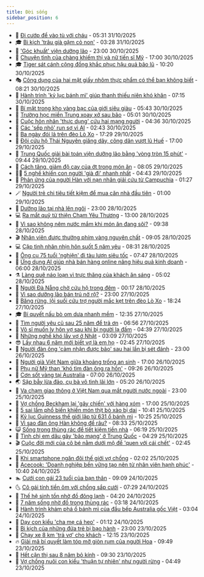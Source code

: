 ```yaml
---
title: Đời sống
sidebar_position: 6
---
```


<!-- vnexpress-doi-song:START -->
- 🚀 [Đi cướp để vào tù với cháu](https://vnexpress.net/di-cuop-de-vao-tu-voi-chau-4958255.html) - 05:31 31/10/2025
- 🎓 [Bi kịch &#39;trâu già gặm cỏ non&#39;](https://vnexpress.net/bi-kich-trau-gia-gam-co-non-4956678.html) - 03:28 31/10/2025
- 🚦 [&#39;Góc khuất&#39; viện dưỡng lão](https://vnexpress.net/goc-khuat-vien-duong-lao-4954114.html) - 23:00 30/10/2025
- 🦣 [Chuyện tình của chàng khiếm thị và nữ tiến sĩ Mỹ](https://vnexpress.net/chuyen-tinh-cua-chang-khiem-thi-va-nu-tien-si-my-4957762.html) - 17:00 30/10/2025
- 🎓 [Tiger sát cánh cộng đồng khắc phục hậu quả bão lũ](https://vnexpress.net/tiger-sat-canh-cong-dong-khac-phuc-hau-qua-bao-lu-4957868.html) - 10:20 30/10/2025
- 🎭 [Công dụng của hai mặt giấy nhôm thực phẩm có thể bạn không biết](https://vnexpress.net/cong-dung-cua-hai-mat-giay-nhom-thuc-pham-co-the-ban-khong-biet-4957576.html) - 08:21 30/10/2025
- 🦅 [Hành trình &#39;kỷ lục bánh mì&#39; giúp thanh thiếu niên khó khăn](https://vnexpress.net/hanh-trinh-ky-luc-banh-mi-giup-thanh-thieu-nien-kho-khan-4957806.html) - 07:15 30/10/2025
- 🎃 [Bí mật trong kho vàng bạc của giới siêu giàu](https://vnexpress.net/bi-mat-trong-kho-vang-bac-cua-gioi-sieu-giau-4957776.html) - 05:43 30/10/2025
- 💪 [Trường học miền Trung xoay xở sau bão](https://vnexpress.net/truong-hoc-mien-trung-xoay-xo-sau-bao-4957742.html) - 05:01 30/10/2025
- 🐻 [Cuộc hôn nhân &#39;thực dụng&#39; cứu hai mạng người](https://vnexpress.net/cuoc-hon-nhan-thuc-dung-cuu-hai-mang-nguoi-4957606.html) - 04:36 30/10/2025
- 🧠 [Các &#39;sếp nhỏ&#39; run sợ vì AI](https://vnexpress.net/cac-sep-nho-run-so-vi-ai-4957577.html) - 02:43 30/10/2025
- 🐘 [Ba ngày đói lả trên đèo Lò Xo](https://vnexpress.net/ba-ngay-doi-la-tren-deo-lo-xo-4957500.html) - 17:29 29/10/2025
- 👹 [Đội cứu hộ Thái Nguyên giăng dây, cõng dân vượt lũ Huế](https://vnexpress.net/doi-cuu-ho-thai-nguyen-giang-day-cong-dan-vuot-lu-hue-4957535.html) - 17:00 29/10/2025
- 💂 [Trung Quốc giải bài toán viện dưỡng lão bằng &#39;vòng tròn 15 phút&#39;](https://vnexpress.net/trung-quoc-giai-bai-toan-vien-duong-lao-bang-vong-tron-15-phut-4942681.html) - 09:44 29/10/2025
- 🦍 [Cách tăng, giảm độ cay của ớt trong món ăn](https://vnexpress.net/cach-tang-giam-do-cay-cua-ot-trong-mon-an-4957370.html) - 08:05 29/10/2025
- 🧑‍🏫 [5 nghề khiến con người &#39;già đi&#39; nhanh nhất](https://vnexpress.net/5-nghe-khien-con-nguoi-gia-di-nhanh-nhat-4957306.html) - 04:43 29/10/2025
- 🧰 [Phản ứng của người Hàn với nạn nhân giải cứu từ Campuchia](https://vnexpress.net/phan-ung-cua-nguoi-han-voi-nan-nhan-giai-cuu-tu-campuchia-4956986.html) - 01:27 29/10/2025
- 🪄 [Người trẻ chi tiêu tiết kiệm để mua căn nhà đầu tiên](https://vnexpress.net/nguoi-tre-chi-tieu-tiet-kiem-de-mua-can-nha-dau-tien-4956607.html) - 01:00 29/10/2025
- 🐲 [Dưỡng lão tại nhà lên ngôi](https://vnexpress.net/duong-lao-tai-nha-len-ngoi-4942761.html) - 23:00 28/10/2025
- 💻 [Ra mắt quỹ từ thiện Chạm Yêu Thương](https://vnexpress.net/ra-mat-quy-tu-thien-cham-yeu-thuong-4956989.html) - 13:00 28/10/2025
- 🐘 [Vì sao không nêm nước mắm khi món ăn đang sôi?](https://vnexpress.net/vi-sao-khong-nem-nuoc-mam-khi-mon-an-dang-soi-4956890.html) - 09:38 28/10/2025
- 🎬 [Nhân viên được thưởng phím vàng nguyên chất](https://vnexpress.net/nhan-vien-duoc-thuong-phim-vang-nguyen-chat-4956772.html) - 09:05 28/10/2025
- 💻 [Cặp tình nhân nhịn hôn suốt 5 năm yêu](https://vnexpress.net/cap-tinh-nhan-nhin-hon-suot-5-nam-yeu-4956132.html) - 08:31 28/10/2025
- 🧰 [Ông cụ 75 tuổi &#39;nghiện&#39; đi tàu lượn siêu tốc](https://vnexpress.net/ong-cu-75-tuoi-nghien-di-tau-luon-sieu-toc-4956669.html) - 07:47 28/10/2025
- 🫣 [Ứng dụng AI giúp nhà bán hàng online nâng hiệu quả kinh doanh](https://vnexpress.net/ung-dung-ai-giup-nha-ban-hang-online-nang-hieu-qua-kinh-doanh-4956681.html) - 06:00 28/10/2025
- ⚗️ [Làng quê náo loạn vì trực thăng của khách ăn sáng](https://vnexpress.net/lang-que-nao-loan-vi-truc-thang-cua-khach-an-sang-4956701.html) - 05:02 28/10/2025
- 🌊 [Người Đà Nẵng chờ cứu hộ trong đêm](https://vnexpress.net/nguoi-da-nang-cho-cuu-ho-trong-dem-4956531.html) - 00:17 28/10/2025
- 💃 [Vì sao dưỡng lão bán trú nở rộ?](https://vnexpress.net/vi-sao-duong-lao-ban-tru-no-ro-4944464.html) - 23:00 27/10/2025
- 🦆 [Băng rừng, lội suối cứu trợ người mắc kẹt trên đèo Lò Xo](https://vnexpress.net/bang-rung-loi-suoi-cuu-tro-nguoi-mac-ket-tren-deo-lo-xo-4956522.html) - 18:24 27/10/2025
- 🎓 [Bí quyết nấu bò om dưa nhanh mềm](https://vnexpress.net/doi-song-cooking-bi-quyet-nau-bo-om-dua-nhanh-mem-4956455.html) - 12:35 27/10/2025
- 💪 [Tìm người yêu cũ sau 25 năm để trả ơn](https://vnexpress.net/tim-nguoi-yeu-cu-sau-25-nam-de-tra-on-4956237.html) - 06:56 27/10/2025
- 🤔 [Võ sĩ muốn ly hôn vợ sau khi bị người lạ đấm](https://vnexpress.net/vo-si-muon-ly-hon-vo-sau-khi-bi-nguoi-la-dam-4956158.html) - 04:39 27/10/2025
- 🧰 [Những nghề khó lấy vợ ở Nhật](https://vnexpress.net/nhung-nghe-kho-lay-vo-o-nhat-4955254.html) - 03:09 27/10/2025
- 😎 [Lấy nhau 6 năm mới biết vợ là em họ](https://vnexpress.net/lay-nhau-6-nam-moi-biet-vo-la-em-ho-4956114.html) - 02:45 27/10/2025
- 🌮 [Người đàn ông &#39;cảm nhận được bão&#39; sau hai lần bị sét đánh](https://vnexpress.net/nguoi-dan-ong-cam-nhan-duoc-bao-sau-hai-lan-bi-set-danh-4955975.html) - 23:00 26/10/2025
- 🧠 [Người già Việt Nam giữa khoảng trống an sinh](https://vnexpress.net/nguoi-gia-viet-nam-giua-khoang-trong-an-sinh-4955027.html) - 17:00 26/10/2025
- 🎡 [Phụ nữ Mỹ than &#39;khó tìm đàn ông ra hồn&#39;](https://vnexpress.net/phu-nu-my-than-kho-tim-dan-ong-ra-hon-4954116.html) - 09:26 26/10/2025
- 🎡 [Cơn sốt vàng tại Australia](https://vnexpress.net/con-sot-vang-tai-australia-4955893.html) - 07:00 26/10/2025
- 🌏 [Sập bẫy lừa đảo, cụ bà vô tình lãi lớn](https://vnexpress.net/sap-bay-lua-dao-cu-ba-vo-tinh-lai-lon-4955900.html) - 05:20 26/10/2025
- 🐻 [Va chạm giao thông ở Việt Nam qua mắt người nước ngoài](https://vnexpress.net/va-cham-giao-thong-o-viet-nam-qua-mat-nguoi-nuoc-ngoai-4955029.html) - 23:00 25/10/2025
- 💂 [Vợ chồng Beckham lại &#39;gây chiến&#39; với hàng xóm](https://vnexpress.net/vo-chong-beckham-lai-gay-chien-voi-hang-xom-4955745.html) - 17:00 25/10/2025
- 🥸 [5 sai lầm phổ biến khiến món thịt bò xào bị dai](https://vnexpress.net/5-sai-lam-pho-bien-khien-mon-thit-bo-xao-bi-dai-4955778.html) - 10:41 25/10/2025
- 🌋 [Kỷ lục Guinness thế giới lập từ 631 ổ bánh mì](https://vnexpress.net/ky-luc-guinness-the-gioi-lap-tu-631-o-banh-mi-4955756.html) - 10:25 25/10/2025
- 🦩 [Vì sao đàn ông Hàn không để râu?](https://vnexpress.net/vi-sao-dan-ong-han-khong-de-rau-4955729.html) - 08:33 25/10/2025
- 😺 [Sống trong thùng rác để tiết kiệm tiền nhà](https://vnexpress.net/song-trong-thung-rac-de-tiet-kiem-tien-nha-4955537.html) - 06:19 25/10/2025
- 🐻 [Tình chị em dâu gây &#39;bão mạng&#39; ở Trung Quốc](https://vnexpress.net/tinh-chi-em-dau-gay-bao-mang-o-trung-quoc-4955487.html) - 04:29 25/10/2025
- 🎬 [Cuộc đời mới của cô bé nằm dưới mộ để &#39;quen với cái chết&#39;](https://vnexpress.net/cuoc-doi-moi-cua-co-be-nam-duoi-mo-de-quen-voi-cai-chet-4955577.html) - 02:45 25/10/2025
- 🎊 [Khi smartphone ngăn đôi thế giới vợ chồng](https://vnexpress.net/khi-smartphone-ngan-doi-the-gioi-vo-chong-4953884.html) - 02:02 25/10/2025
- 💄 [Acecook: &#39;Doanh nghiệp bền vững tạo nên từ nhân viên hạnh phúc&#39;](https://vnexpress.net/acecook-doanh-nghiep-ben-vung-tao-nen-tu-nhan-vien-hanh-phuc-4955473.html) - 10:40 24/10/2025
- 🏊 [Cưới con gái 23 tuổi của bạn thân](https://vnexpress.net/cuoi-con-gai-23-tuoi-cua-ban-than-4955418.html) - 09:09 24/10/2025
- 🌜 [Cô gái tính tiền ôm với chồng sắp cưới](https://vnexpress.net/co-gai-tinh-tien-om-voi-chong-sap-cuoi-4955265.html) - 07:29 24/10/2025
- 🤡 [Thế hệ sinh tồn nhờ đồ đông lạnh](https://vnexpress.net/the-he-sinh-ton-nho-do-dong-lanh-4955218.html) - 04:20 24/10/2025
- 🥰 [7 năm sống nhờ đồ trong thùng rác](https://vnexpress.net/7-nam-song-nho-do-trong-thung-rac-4955242.html) - 03:18 24/10/2025
- 🦍 [Hành trình khám phá ổ bánh mì của đầu bếp Australia gốc Việt](https://vnexpress.net/hanh-trinh-kham-pha-o-banh-mi-cua-dau-bep-australia-goc-viet-4953640.html) - 03:04 24/10/2025
- 🫣 [Dạy con kiểu &#39;cha mẹ cá heo&#39;](https://vnexpress.net/day-con-kieu-cha-me-ca-heo-4955152.html) - 01:12 24/10/2025
- 🚦 [Bi kịch của những đứa trẻ bị bạo hành](https://vnexpress.net/bi-kich-cua-nhung-dua-tre-bi-bao-hanh-4954100.html) - 23:00 23/10/2025
- 🐘 [Chạy xe 8 km &#39;trả vợ&#39; cho khách](https://vnexpress.net/chay-xe-8-km-tra-vo-cho-khach-4955050.html) - 12:15 23/10/2025
- 🔥 [Giải mã bí quyết làm tóp mỡ giòn rụm của người Hoa](https://vnexpress.net/giai-ma-bi-quyet-lam-top-mo-gion-rum-cua-nguoi-hoa-4955037.html) - 09:49 23/10/2025
- 🎃 [Hết cận thị sau 8 năm bỏ kính](https://vnexpress.net/het-can-thi-sau-8-nam-bo-kinh-4954997.html) - 09:30 23/10/2025
- 🥳 [Vợ chồng nuôi con kiểu &#39;thuận tự nhiên&#39; như người rừng](https://vnexpress.net/vo-chong-nuoi-con-kieu-thuan-tu-nhien-nhu-nguoi-rung-4954847.html) - 04:49 23/10/2025<!-- vnexpress-doi-song:END -->
